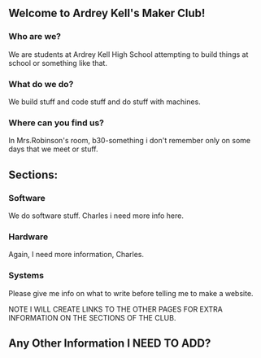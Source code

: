 ## Welcome to Ardrey Kell's Maker Club!

### Who are we?
We are students at Ardrey Kell High School attempting to build things at school or something like that.

### What do we do?
We build stuff and code stuff and do stuff with machines.

### Where can you find us?
In Mrs.Robinson's room, b30-something i don't remember only on some days that we meet or stuff.

## Sections:

### Software
We do software stuff. Charles i need more info here.
### Hardware
Again, I need more information, Charles.
### Systems
Please give me info on what to write before telling me to make a website.


NOTE I WILL CREATE LINKS TO THE OTHER PAGES FOR EXTRA INFORMATION ON THE SECTIONS OF THE CLUB.

## Any Other Information I NEED TO ADD?
